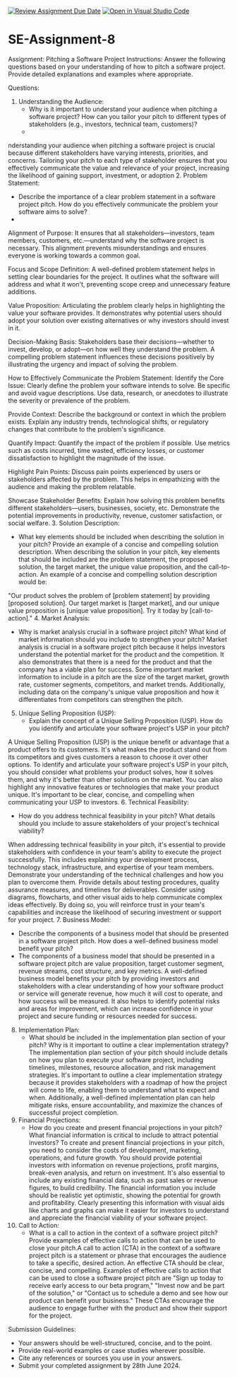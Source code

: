 [![Review Assignment Due Date](https://classroom.github.com/assets/deadline-readme-button-22041afd0340ce965d47ae6ef1cefeee28c7c493a6346c4f15d667ab976d596c.svg)](https://classroom.github.com/a/4bgukiqw)
[![Open in Visual Studio Code](https://classroom.github.com/assets/open-in-vscode-2e0aaae1b6195c2367325f4f02e2d04e9abb55f0b24a779b69b11b9e10269abc.svg)](https://classroom.github.com/online_ide?assignment_repo_id=15299479&assignment_repo_type=AssignmentRepo)
# SE-Assignment-8
 Assignment: Pitching a Software Project
 Instructions:
Answer the following questions based on your understanding of how to pitch a software project. Provide detailed explanations and examples where appropriate.

 Questions:

1. Understanding the Audience:
   - Why is it important to understand your audience when pitching a software project? How can you tailor your pitch to different types of stakeholders (e.g., investors, technical team, customers)?
   - 
nderstanding your audience when pitching a software project is crucial because different stakeholders have varying interests, priorities, and concerns. Tailoring your pitch to each type of stakeholder ensures that you effectively communicate the value and relevance of your project, increasing the likelihood of gaining support, investment, or adoption
2. Problem Statement:
   - Describe the importance of a clear problem statement in a software project pitch. How do you effectively communicate the problem your software aims to solve?
   - 
Alignment of Purpose: It ensures that all stakeholders—investors, team members, customers, etc.—understand why the software project is necessary. This alignment prevents misunderstandings and ensures everyone is working towards a common goal.

Focus and Scope Definition: A well-defined problem statement helps in setting clear boundaries for the project. It outlines what the software will address and what it won't, preventing scope creep and unnecessary feature additions.

Value Proposition: Articulating the problem clearly helps in highlighting the value your software provides. It demonstrates why potential users should adopt your solution over existing alternatives or why investors should invest in it.

Decision-Making Basis: Stakeholders base their decisions—whether to invest, develop, or adopt—on how well they understand the problem. A compelling problem statement influences these decisions positively by illustrating the urgency and impact of solving the problem.

How to Effectively Communicate the Problem Statement:
Identify the Core Issue: Clearly define the problem your software intends to solve. Be specific and avoid vague descriptions. Use data, research, or anecdotes to illustrate the severity or prevalence of the problem.

Provide Context: Describe the background or context in which the problem exists. Explain any industry trends, technological shifts, or regulatory changes that contribute to the problem's significance.

Quantify Impact: Quantify the impact of the problem if possible. Use metrics such as costs incurred, time wasted, efficiency losses, or customer dissatisfaction to highlight the magnitude of the issue.

Highlight Pain Points: Discuss pain points experienced by users or stakeholders affected by the problem. This helps in empathizing with the audience and making the problem relatable.

Showcase Stakeholder Benefits: Explain how solving this problem benefits different stakeholders—users, businesses, society, etc. Demonstrate the potential improvements in productivity, revenue, customer satisfaction, or social welfare.
3. Solution Description:
   - What key elements should be included when describing the solution in your pitch? Provide an example of a concise and compelling solution description.
When describing the solution in your pitch, key elements that should be included are the problem statement, the proposed solution, the target market, the unique value proposition, and the call-to-action. An example of a concise and compelling solution description would be:

"Our product solves the problem of [problem statement] by providing [proposed solution]. Our target market is [target market], and our unique value proposition is [unique value proposition]. Try it today by [call-to-action]."
4. Market Analysis:
   - Why is market analysis crucial in a software project pitch? What kind of market information should you include to strengthen your pitch?
Market analysis is crucial in a software project pitch because it helps investors understand the potential market for the product and the competition. It also demonstrates that there is a need for the product and that the company has a viable plan for success. Some important market information to include in a pitch are the size of the target market, growth rate, customer segments, competitors, and market trends. Additionally, including data on the company's unique value proposition and how it differentiates from competitors can strengthen the pitch.
5. Unique Selling Proposition (USP):
   - Explain the concept of a Unique Selling Proposition (USP). How do you identify and articulate your software project's USP in your pitch?

A Unique Selling Proposition (USP) is the unique benefit or advantage that a product offers to its customers. It's what makes the product stand out from its competitors and gives customers a reason to choose it over other options. To identify and articulate your software project's USP in your pitch, you should consider what problems your product solves, how it solves them, and why it's better than other solutions on the market. You can also highlight any innovative features or technologies that make your product unique. It's important to be clear, concise, and compelling when communicating your USP to investors.
6. Technical Feasibility:
   - How do you address technical feasibility in your pitch? What details should you include to assure stakeholders of your project's technical viability?

When addressing technical feasibility in your pitch, it's essential to provide stakeholders with confidence in your team's ability to execute the project successfully. This includes explaining your development process, technology stack, infrastructure, and expertise of your team members. Demonstrate your understanding of the technical challenges and how you plan to overcome them. Provide details about testing procedures, quality assurance measures, and timelines for deliverables. Consider using diagrams, flowcharts, and other visual aids to help communicate complex ideas effectively. By doing so, you will reinforce trust in your team's capabilities and increase the likelihood of securing investment or support for your project.
7. Business Model:
   - Describe the components of a business model that should be presented in a software project pitch. How does a well-defined business model benefit your pitch?
   - The components of a business model that should be presented in a software project pitch are value proposition, target customer segment, revenue streams, cost structure, and key metrics. A well-defined business model benefits your pitch by providing investors and stakeholders with a clear understanding of how your software product or service will generate revenue, how much it will cost to operate, and how success will be measured. It also helps to identify potential risks and areas for improvement, which can increase confidence in your project and secure funding or resources needed for success.

8. Implementation Plan:
   - What should be included in the implementation plan section of your pitch? Why is it important to outline a clear implementation strategy?
The implementation plan section of your pitch should include details on how you plan to execute your software project, including timelines, milestones, resource allocation, and risk management strategies. It's important to outline a clear implementation strategy because it provides stakeholders with a roadmap of how the project will come to life, enabling them to understand what to expect and when. Additionally, a well-defined implementation plan can help mitigate risks, ensure accountability, and maximize the chances of successful project completion.
9. Financial Projections:
   - How do you create and present financial projections in your pitch? What financial information is critical to include to attract potential investors?
To create and present financial projections in your pitch, you need to consider the costs of development, marketing, operations, and future growth. You should provide potential investors with information on revenue projections, profit margins, break-even analysis, and return on investment. It's also essential to include any existing financial data, such as past sales or revenue figures, to build credibility. The financial information you include should be realistic yet optimistic, showing the potential for growth and profitability. Clearly presenting this information with visual aids like charts and graphs can make it easier for investors to understand and appreciate the financial viability of your software project.
10. Call to Action:
    - What is a call to action in the context of a software project pitch? Provide examples of effective calls to action that can be used to close your pitch.A call to action (CTA) in the context of a software project pitch is a statement or phrase that encourages the audience to take a specific, desired action. An effective CTA should be clear, concise, and compelling. Examples of effective calls to action that can be used to close a software project pitch are "Sign up today to receive early access to our beta program," "Invest now and be part of the solution," or "Contact us to schedule a demo and see how our product can benefit your business." These CTAs encourage the audience to engage further with the product and show their support for the project.

 Submission Guidelines:
- Your answers should be well-structured, concise, and to the point.
- Provide real-world examples or case studies wherever possible.
- Cite any references or sources you use in your answers.
- Submit your completed assignment by 28th June 2024.


